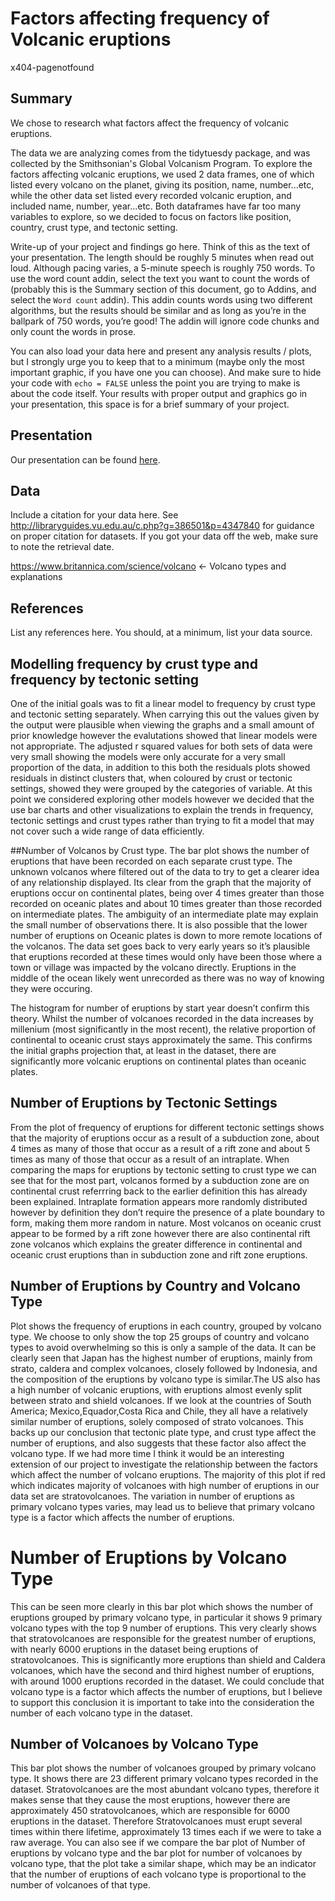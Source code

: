 Factors affecting frequency of Volcanic eruptions
================
x404-pagenotfound

## Summary

We chose to research what factors affect the frequency of volcanic eruptions.

The data we are analyzing comes from the tidytuesdy package, and was collected by the Smithsonian's Global Volcanism
Program. To explore the factors affecting volcanic eruptions, we used 2 data frames, one of which listed every
volcano on the planet, giving its position, name, number...etc, while the other data set listed every recorded
volcanic eruption, and included name, number, year...etc. Both dataframes have far too many variables to explore,
so we decided to focus on factors like position, country, crust type, and tectonic setting. 




Write-up of your project and findings go here. Think of this as the text
of your presentation. The length should be roughly 5 minutes when read
out loud. Although pacing varies, a 5-minute speech is roughly 750
words. To use the word count addin, select the text you want to count
the words of (probably this is the Summary section of this document, go
to Addins, and select the `Word count` addin). This addin counts words
using two different algorithms, but the results should be similar and as
long as you’re in the ballpark of 750 words, you’re good\! The addin
will ignore code chunks and only count the words in prose.

You can also load your data here and present any analysis results /
plots, but I strongly urge you to keep that to a minimum (maybe only the
most important graphic, if you have one you can choose). And make sure
to hide your code with `echo = FALSE` unless the point you are trying to
make is about the code itself. Your results with proper output and
graphics go in your presentation, this space is for a brief summary of
your project.

## Presentation

Our presentation can be found [here](presentation/presentation.html).

## Data

Include a citation for your data here. See
<http://libraryguides.vu.edu.au/c.php?g=386501&p=4347840> for guidance
on proper citation for datasets. If you got your data off the web, make
sure to note the retrieval date.

<https://www.britannica.com/science/volcano> \<- Volcano types and
explanations

## References

List any references here. You should, at a minimum, list your data
source.

## Modelling frequency by crust type and frequency by tectonic setting

One of the initial goals was to fit a linear model to frequency by crust
type and tectonic setting separately. When carrying this out the values
given by the output were plausible when viewing the graphs and a small
amount of prior knowledge however the evalutations showed that linear
models were not appropriate. The adjusted r squared values for both sets
of data were very small showing the models were only accurate for a very
small proportion of the data, in addition to this both the residuals
plots showed residuals in distinct clusters that, when coloured by crust
or tectonic settings, showed they were grouped by the categories of
variable. At this point we considered exploring other models however we
decided that the use bar charts and other visualizations to explain the
trends in frequency, tectonic settings and crust types rather than
trying to fit a model that may not cover such a wide range of data
efficiently.

\#\#Number of Volcanos by Crust type. The bar plot shows the number of
eruptions that have been recorded on each separate crust type. The
unknown volcanos where filtered out of the data to try to get a clearer
idea of any relationship displayed. Its clear from the graph that the
majority of eruptions occur on continental plates, being over 4 times
greater than those recorded on oceanic plates and about 10 times greater
than those recorded on intermediate plates. The ambiguity of an
intermediate plate may explain the small number of observations there.
It is also possible that the lower number of eruptions on Oceanic plates
is down to more remote locations of the volcanos. The data set goes back
to very early years so it’s plausible that eruptions recorded at these
times would only have been those where a town or village was impacted by
the volcano directly. Eruptions in the middle of the ocean likely went
unrecorded as there was no way of knowing they were occuring.

The histogram for number of eruptions by start year doesn’t confirm this
theory. Whilst the number of volcanoes recorded in the data increases by
millenium (most significantly in the most recent), the relative
proportion of continental to oceanic crust stays approximately the same.
This confirms the initial graphs projection that, at least in the
dataset, there are significantly more volcanic eruptions on continental
plates than oceanic plates.

## Number of Eruptions by Tectonic Settings

From the plot of frequency of eruptions for different tectonic settings
shows that the majority of eruptions occur as a result of a subduction
zone, about 4 times as many of those that occur as a result of a rift
zone and about 5 times as many of those that occur as a result of an
intraplate. When comparing the maps for eruptions by tectonic setting to
crust type we can see that for the most part, volcanos formed by a
subduction zone are on continental crust referrring back to the earlier
definition this has already been explained. Intraplate formation appears
more randomly distributed however by definition they don’t require the
presence of a plate boundary to form, making them more random in nature.
Most volcanos on oceanic crust appear to be formed by a rift zone
however there are also continental rift zone volcanos which explains the
greater difference in continental and oceanic crust eruptions than in
subduction zone and rift zone eruptions.

## Number of Eruptions by Country and Volcano Type

Plot shows the frequency of eruptions in each country, grouped by
volcano type. We choose to only show the top 25 groups of country and
volcano types to avoid overwhelming so this is only a sample of the
data. It can be clearly seen that Japan has the highest number of
eruptions, mainly from strato, caldera and complex volcanoes, closely
followed by Indonesia, and the composition of the eruptions by volcano
type is similar.The US also has a high number of volcanic eruptions,
with eruptions almost evenly split between strato and shield volcanoes.
If we look at the countries of South America; Mexico,Equador,Costa Rica
and Chile, they all have a relatively similar number of eruptions,
solely composed of strato volcanoes. This backs up our conclusion that
tectonic plate type, and crust type affect the number of eruptions, and
also suggests that these factor also affect the volcano type. If we had
more time I think it would be an interesting extension of our project to
investigate the relationship between the factors which affect the number
of volcano eruptions. The majority of this plot if red which indicates
majority of volcanoes with high number of eruptions in our data set are
stratovolcanoes. The variation in number of eruptions as primary volcano
types varies, may lead us to believe that primary volcano type is a
factor which affects the number of eruptions.

# Number of Eruptions by Volcano Type

This can be seen more clearly in this bar plot which shows the number of
eruptions grouped by primary volcano type, in particular it shows 9
primary volcano types with the top 9 number of eruptions. This very
clearly shows that stratovolcanoes are responsible for the greatest
number of eruptions, with nearly 6000 eruptions in the dataset being
eruptions of stratovolcanoes. This is significantly more eruptions than
shield and Caldera volcanoes, which have the second and third highest
number of eruptions, with around 1000 eruptions recorded in the dataset.
We could conclude that volcano type is a factor which affects the number
of eruptions, but I believe to support this conclusion it is important
to take into the consideration the number of each volcano type in the
dataset.

## Number of Volcanoes by Volcano Type

This bar plot shows the number of volcanoes grouped by primary volcano
type. It shows there are 23 different primary volcano types recorded in
the dataset. Stratovolcanoes are the most abundant volcano types,
therefore it makes sense that they cause the most eruptions, however
there are approximately 450 stratovolcanoes, which are responsible for
6000 eruptions in the dataset. Therefore Stratovolcanoes must erupt
several times within there lifetime, approximately 13 times each if we
were to take a raw average. You can also see if we compare the bar plot
of Number of eruptions by volcano type and the bar plot for number of
volcanoes by volcano type, that the plot take a similar shape, which may
be an indicator that the number of eruptions of each volcano type is
proportional to the number of volcanoes of that type.
